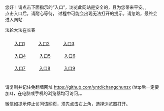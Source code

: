 您好！请点击下面指示的“入口”，浏览此网站是安全的，且为您带来平安。。 <br/>
点击入口后，请耐心等待， 过程中可能会出现无法打开的提示，请忽略，最终会进入网站. </br>

法轮大法在长春<br/>
<div style="padding:10px"><a style="margin:20px" target="_blank" href="https://d16c4r2cjepjiz.cloudfront.net/2Qpsp?uwzfjy" id="ccLink1" rel="nofollow">入口1</a> <a target="_blank" style="margin:20px" href="https://d34tdn5estzmzk.cloudfront.net/2Qpsp?tsutkdso" id="ccLink2" rel="nofollow">入口2</a> <a style="margin:20px" target="_blank" href="https://d2x6fg4uxskewo.cloudfront.net/2Qpsp?nfdmrbt" id="ccLink3" rel="nofollow">入口3</a></div>

<div style="padding:10px" ><a style="margin:20px" target="_blank" href="https://d16c4r2cjepjiz.cloudfront.net/2Qpsp?uwzfjy" id="ccLink4" rel="nofollow">入口4</a> <a style="margin:20px" href="https://d34tdn5estzmzk.cloudfront.net/2Qpsp?tsutkdso" target="_blank" id="ccLink5" rel="nofollow">入口5</a> <a style="margin:20px" href="https://d2x6fg4uxskewo.cloudfront.net/2Qpsp?nfdmrbt" target="_blank" id="ccLink6" rel="nofollow">入口6</a></div>

<div style="padding:10px"><a style="margin:20px" target="_blank" href="https://d16c4r2cjepjiz.cloudfront.net/2Qpsp?uwzfjy" id="ccLink7" rel="nofollow">入口7</a> <a style="margin:20px" href="https://d34tdn5estzmzk.cloudfront.net/2Qpsp?tsutkdso" target="_blank" id="ccLink8" rel="nofollow">入口8</a> <a style="margin:20px" target="_blank" href="https://d2x6fg4uxskewo.cloudfront.net/2Qpsp?nfdmrbt" id="ccLink9" rel="nofollow">入口9</a></div>

<br/>



请复制并记住免翻墙网址 https://github.com/yntd/changchunzx (http后一定要加s)，在电脑或手机的浏览器均可访问。。<br/>

微信如提示停止访问该网页，须先点击右上角，选择浏览器打开。
